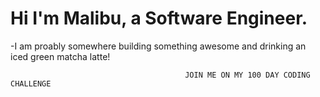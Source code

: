 # Hi I'm Malibu, a Software Engineer.

-I am proably somewhere building something awesome and drinking an iced green matcha latte!

                                           JOIN ME ON MY 100 DAY CODING CHALLENGE 
